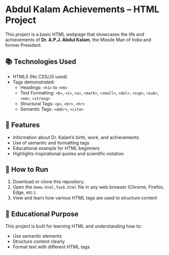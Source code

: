 # Abdul Kalam Achievements – HTML Project

This project is a basic HTML webpage that showcases the life and achievements of **Dr. A.P.J. Abdul Kalam**, the Missile Man of India and former President.

## 📚 Technologies Used

- HTML5 (No CSS/JS used)
- Tags demonstrated:
  - Headings: `<h1>` to `<h6>`
  - Text Formatting: `<b>`, `<i>`, `<u>`, `<mark>`, `<small>`, `<del>`, `<sup>`, `<sub>`, `<em>`, `<strong>`
  - Structural Tags: `<p>`, `<br>`, `<hr>`
  - Semantic Tags: `<abbr>`, `<cite>`

## 📌 Features

- Information about Dr. Kalam’s birth, work, and achievements
- Use of semantic and formatting tags
- Educational example for HTML beginners
- Highlights inspirational quotes and scientific notation

## 🚀 How to Run

1. Download or clone this repository.
2. Open the `Demo.html,Task.html` file in any web browser (Chrome, Firefox, Edge, etc.).
3. View and learn how various HTML tags are used to structure content

## 🧠 Educational Purpose

This project is built for learning HTML and understanding how to:
- Use semantic elements
- Structure content clearly
- Format text with different HTML tags


